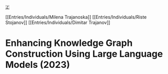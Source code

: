 [🇿](zotero://select/library/items/46X2B48B)

[[Entries/Individuals/Milena Trajanoska]] [[Entries/Individuals/Riste Stojanov]] [[Entries/Individuals/Dimitar Trajanov]] 
# Enhancing Knowledge Graph Construction Using Large Language Models (2023)


